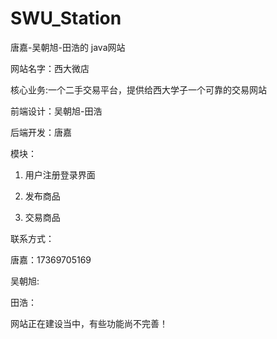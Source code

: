 # SWU_Station
 唐嘉-吴朝旭-田浩的 java网站

网站名字：西大微店

核心业务:一个二手交易平台，提供给西大学子一个可靠的交易网站

前端设计：吴朝旭-田浩

后端开发：唐嘉

模块：

1. 用户注册登录界面

2. 发布商品
3. 交易商品

联系方式：

唐嘉：17369705169

吴朝旭:

田浩：

网站正在建设当中，有些功能尚不完善！



